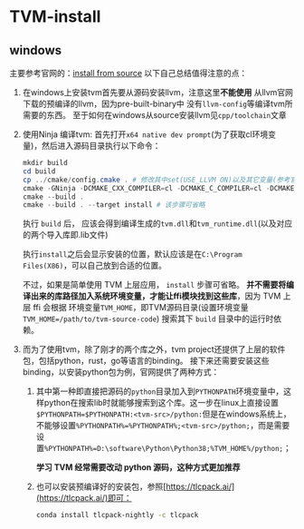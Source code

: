# TVM-install
## windows
主要参考官网的：[install from source](https://tvm.apache.org/docs/install/from_source.html#install-from-source)
以下自己总结值得注意的点：
1. 在windows上安装tvm首先要从源码安装llvm，注意这里**不能使用**
   从llvm官网下载的预编译的llvm，因为pre-built-binary中
   没有`llvm-config`等编译tvm所需要的东西。
   至于如何在windows从source安装llvm见`cpp/toolchain`文章
   
2. 使用Ninja 编译tvm:
    首先打开`x64 native dev prompt`(为了获取cl环境变量)，然后进入源码目录执行以下命令：
    
    ```powershell
    mkdir build
    cd build
    cp ../cmake/config.cmake . # 修改其中set(USE_LLVM ON)以及其它变量(参考官网)
    cmake -GNinja -DCMAKE_CXX_COMPILER=cl -DCMAKE_C_COMPILER=cl -DCMAKE_BUILD_TYPE=Release ..
    cmake --build .
    cmake --build . --target install # 该步骤可省略
    ```
    执行 `build` 后， 应该会得到编译生成的`tvm.dll`和`tvm_runtime.dll`(以及对应的两个导入库即.lib文件)

    执行`install`之后会显示安装的位置，默认应该是在`C:\Program Files(X86)`，可以自己放到合适的位置。

    不过，如果是简单使用 TVM 上层应用， `install` 步骤可省略。 **并不需要将编译出来的库路径加入系统环境变量，才能让ffi模块找到这些库**，因为 TVM 上层 ffi 会根据 环境变量`TVM_HOME`，即TVM源码目录(设置环境变量 `TVM_HOME=/path/to/tvm-source-code`) 搜索其下 `build` 目录中的运行时依赖。

    
3. 而为了使用tvm，除了刚才的两个库之外，tvm project还提供了上层的软件包，包括python，rust，go等语言的binding。
   接下来还需要安装这些binding，以安装python包为例，官网提供了两种方式：

    1. 其中第一种即直接把源码的`python`目录加入到`PYTHONPATH`环境变量中，这样python在搜索lib时就能够搜索到这个库。这一步在linux上直接设置`$PYTHONPATH=$PYTHONPATH:<tvm-src>/python:`但是在windows系统上，不能够设置`%PYTHONPATH%=%PYTHONPATH%;<tvm-src>/python;`，而是需要设置`%PYTHONPATH%=D:\software\Python\Python38;%TVM_HOME%/python;`；

        **学习 TVM 经常需要改动 python 源码，这种方式更加推荐**


    2. 也可以安装预编译好的安装包，参照[https://tlcpack.ai/](https://tlcpack.ai/)即可：
    
        ```bash
        conda install tlcpack-nightly -c tlcpack
        ```
   